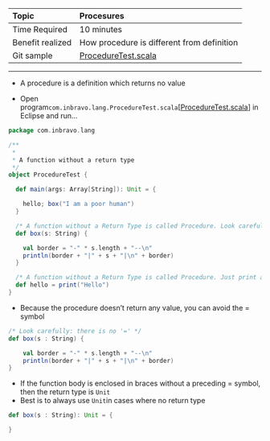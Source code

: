 | Topic | Procesures |
| :--- | :--- |
| Time Required | 10 minutes |
| Benefit realized | How procedure is different from definition |
| Git sample | [ProcedureTest.scala](https://github.com/inbravo/scala-src/blob/master/src/main/scala/com/inbravo/lang/ProcedureTest.scala) |

---

* A procedure is a definition which returns no value

* Open program`com.inbravo.lang.ProcedureTest.scala`\[[ProcedureTest.scala](https://github.com/inbravo/scala-src/blob/master/src/main/scala/com/inbravo/lang/ProcedureTest.scala)\] in Eclipse and run...

```scala
package com.inbravo.lang

/**
 *
 * A function without a return type
 */
object ProcedureTest {

  def main(args: Array[String]): Unit = {

    hello; box("I am a poor human")
  }

  /* A function without a Return Type is called Procedure. Look carefully: there is no '=' */
  def box(s: String) {

    val border = "-" * s.length + "--\n"
    println(border + "|" + s + "|\n" + border)
  }

  /* A function without a Return Type is called Procedure. Just print a 'Hello' */
  def hello = print("Hello")
}
```

* Because the procedure doesn’t return any value, you can avoid the = symbol

```scala
/* Look carefully: there is no '=' */
def box(s : String) { 

    val border = "-" * s.length + "--\n"
    println(border + "|" + s + "|\n" + border)
}
```

* If the function body is enclosed in braces without a preceding = symbol, then the return type is `Unit`
* Best is to always use `Unit`in cases where no return type

```scala
def box(s : String): Unit = {

}
```



